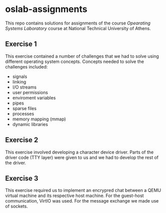 # oslab-assignments
This repo contains solutions for assignments of the course _Opearating Systems Laboratory_ course at National Technical University of Athens.

## Exercise 1
This exercise contained a number of challenges that we had to solve using different operating system concepts. Concepts needed to solve the challenges included:
* signals
* linking
* I/O streams
* user permissions
* enviroment variables
* pipes
* sparse files
* processes
* memory mapping (mmap)
* dynamic libraries

## Exercise 2
This exercise involved developing a character device driver. Parts of the driver code (TTY layer) were given to us and we had to develop the rest of the driver.

## Exercise 3
This exercise required us to implement an encrypred chat between a QEMU virtual machine and its respective host machine. For the guest-host communication, VirtIO was used. For the message exchange we made use of sockets.

